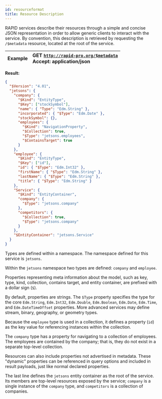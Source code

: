 ```yaml
---
id: resourceformat
title: Resource Description
---
```


RAPID services describe their resources through a simple and concise JSON representation in order to allow generic clients to interact with the service.
By convention, this description is retrieved by requesting the `/$metadata` resource, located at the root of the service.

| Example | GET [`http://rapid-pro.org/$metadata`](https://jetsons.azurewebsites.net/$metadata)<br/>Accept: application/json |
| ------- | :--------------------------------------------------------------------------------------------------------------- |


**Result:**

```json
{
  "$Version": "4.01",
  "jetsons": {
    "company": {
      "$Kind": "EntityType",
      "$Key": ["stockSymbol"],
      "name": { "Type": "Edm.String" },
      "incorporated": { "$Type": "Edm.Date" },
      "stockSymbol": {},
      "employees": {
        "$Kind": "NavigationProperty",
        "$Collection": true,
        "$Type": "jetsons.employees",
        "$ContainsTarget": true
      }
    },
    "employee": {
      "$Kind": "EntityType",
      "$Key": ["id"],
      "id": { "$Type": "Edm.Int32" },
      "firstName": { "$Type": "Edm.String" },
      "lastName": { "$Type": "Edm.String" },
      "title": { "$Type": "Edm.String" }
    },
    "Service": {
      "$Kind": "EntityContainer",
      "company": {
        "$Type": "jetsons.company"
      },
      "competitors": {
        "$Collection": true,
        "$Type": "jetsons.company"
      }
    },
    "$EntityContainer": "jetsons.Service"
  }
}
```

Types are defined within a namespace. The namespace defined for this service is `jetsons`.

Within the `jetsons` namespace two types are defined: `company` and `employee`.

Properties representing meta information about the model, such as key, type, kind, collection, contains target,
and entity container, are prefixed with a dollar sign (`$`).

By default, properties are strings.
The `$Type` property specifies the type for the core `Edm.String`, `Edm.Int32`,
`Edm.Double`, `Edm.Boolean`, `Edm.Date`, `Edm.Time`, and `Edm.DateTimeOffset` properties.
More advanced services may define stream, binary, geography, or geometry types.

Because the `employee` type is used in a collection,
it defines a property (`id`) as the key value for referencing instances within the collection.

The `company` type has a property for navigating to a collection of employees.
The employees are contained by the company; that is, they do not exist in a separate top-level collection.

Resources can also include properties not advertised in metadata.
These "dynamic" properties can be referenced in query options and included in result payloads,
just like normal declared properties.

The last line defines the `jetsons` entity container as the root of the service. Its members are top-level resources exposed by the service;
`company` is a single instance of the `company` type, and `competitors` is a collection of companies.
